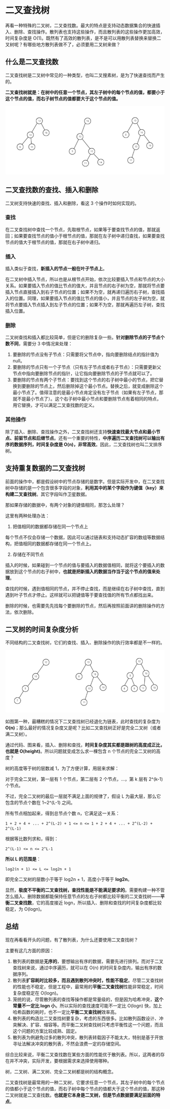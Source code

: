 # 二叉查找树

再看一种特殊的二叉树，二叉查找数。最大的特点是支持动态数据集合的快速插入、删除、查找操作。散列表也支持这些操作，而且散列表的这些操作更加高效，时间复杂度是 O(1)。既然有了高效的散列表，是不是可以用散列表替换来替换二叉树呢？有哪些地方散列表做不了，必须要用二叉树来做？

## 什么是二叉查找数

二叉查找树是二叉树中常见的一种类型，也叫二叉搜素树，是为了快速查找而产生的。

**二叉查找树就是：在树中的任意一个节点，其左子树中的每个节点的值，都要小于这个节点的值，而右子树节点的值都要大于这个节点的值。**

![binarySearchTree](../../.vuepress/public/images/dataStructure-tree-binarySearchTree.png)

## 二叉查找数的查找、插入和删除

二叉树支持快速的查找、插入和删除，看这 3 个操作时如何实现的。

### 查找

在二叉查找树中查找一个节点，先取根节点，如果等于要查找节点的值，那就返回；如果要查找节点的值小于根节点的值，那就在左子树中递归查找，如果要查找节点的值大于根节点的值，那就在右子树中递归。

### 插入

插入类似于查找，**新插入的节点一般在叶子节点上**。

在二叉树中插入节点，所以也是从根节点开始，依次比较要插入节点和节点的大小关系。如果要插入节点的值比节点的值大，并且节点的右子树为空，那就将节点要插入节点直接插入到右子节点的位置；如果不为空，就再递归遍历右子树，查找插入的位置。同理，如果要插入节点的值比节点的值小，并且节点的左子树为空，就将节点要插入节点插入到左子节点的位置；如果不为空，那就再遍历左子树，查找插入位置。

### 删除

二叉树查找和插入都比较简单，但是它的删除复杂一些。**针对删除节点的子节点个数不同**，需要分 3 中情况来处理：

1. 要删除的节点没有子节点：只需要将父节点中，指向要删除结点的指针值为 null。
2. 要删除的节点只有一个子节点（只有左子节点或者右子节点）：只需要更新父节点中指向要删除节点的指针，让它指向要删除节点的子节点就可以了。
3. 要删除的节点有两个子节点：要找到这个节点的右子树中最小的节点，把它替换到要删除的节点上，然后删除掉这个最小节点。替换之后，就变成删除这个最小节点了。值得注意的是最小节点肯定没有左子节点（如果有左子节点，那就不是最小节点了）。这个右子树中最小节点和要删除节点有着相同的特点，用它替换，才可以满足二叉查找数的定义。

### 其他操作

除了插入、删除、查找操作之外，二叉查找树还支持**快速查找最大节点和最小节点、前驱节点和后继节点**。还有一个重要的特性，**中序遍历二叉查找树可以输出有序的数据序列，时间复杂度是 O(n)，非常高效**。因此，二叉查找树也叫二叉排序树。

## 支持重复数据的二叉查找树

前面的操作中，都是假设树中的节点存储的是数字。但是实际开发中，在二叉查找树中存储的是一个包含很多字段的对象，**利用其中的某个字段作为键值（key）来构建二叉查找树**。其它字段叫作卫星数据。

那如果存储的数据中，有两个对象的键值相同，那怎么处理？

这里有两种处理办法：

1. 把值相同的数据都存储在同一个节点上

每个节点不仅会存储一个数据，因此可以通过链表和支持动态扩容的数组等数据结构，把值相同的数据都存储在同一个节点上。

2. 存储在不同节点

插入的时候，如果碰到一个节点的值与要插入的数据值相同，就将这个要插入的数据放到这个节点的右子树中，**也就是把新插入的数据当作当于这个节点的值来处理**。

查找的时候，遇到值相同的节点，并不停止查找，而是继续在右子树中查找，直到遇到叶子节点才停止。这样就可以把键值等于要查找值的所有节点都找出来。

删除的时候，也需要先先找每个要删除的节点，然后再按照前面讲的删除操作的方法，依次删除。

## 二叉树的时间复杂度分析

不同结构的二叉查找树，它们的查找、插入、删除操作的执行效率都是不一样的。

![binarySearchTree](../../.vuepress/public/images/dataStructure-tree-binarySearchTree2.png)

如图第一种，最糟糕的情况下二叉查找树已经退化为链表，此时查找的复杂度为 **O(n)**；那么最好的情况复杂度又是呢？比如二叉查找树正好是完全二叉树（或者满二叉树）。

通过代码、图来看，插入、删除和查找，**时间复杂度其实都是跟树的高度成正比，也就是 O(height)**。所以问题就变成怎么求一棵包含 n 个节点的完全二叉树的高度？

树的高度等于树的层数减 1，为了方便计算，用层来求解：

对于完全二叉树，第一层有 1 个节点，第二层有 2 个节点，...，第 k 层有 2^(k-1) 个节点。

不过，完全二叉树的最后一层就不满足上面的规律了，假设 L 为最大层，那么它包含的节点个数在 1~2^(L-1) 之间。

所有节点相加起来，得到总节点个数 n，它满足这一关系：

```
1 + 2 + 4 + ... + 2^(L-2) + 1 <= n <= 1 + 2 + 4 + ... + 2^(L-2) + 2^(L-1)
```

根据等比数列求和，得到：

```
2^(L-1) <= n <= 2^L-1
```

**所以 L 的范围是**：
```
log2(n + 1) <= L <= log2n + 1
```

即完全二叉树的层数小于等于 log2n + 1，高度小于等于 **log2n**。

显然，**极度不平衡的二叉查找树，查找性能是不能满足要求的**。需要构建一种不管怎么插入、删除数据都能保持任意节点的左右子树都比较平衡的二叉查找树——**平衡二叉查找数**，它的高度接近 logn，所以插入、删除和查找的时间复杂度都比较稳定，为 O(logn)。

## 总结

现在再看看开头的问题，有了散列表，为什么还要使用二叉查找树？

主要有这几方面的原因：

1. 散列表的数据是**无序的**，要想输出有序的数据，需要先进行排列。而对于二叉查找树来说，通过中序遍历，就可以在 O(n) 的时间复杂度内，输出有序的数据序列。
2. 散列表**扩容耗时比较多，而且遇到散列冲突时，性能不稳定**。尽管二叉查找树的性能也不稳定，但是工程中，最常用的**平衡二叉查找树**性能非常稳定，时间复杂度稳定在 O(logn)。
3. 笼统的说，尽管散列表的查找等操作都是常量级的，但是因为哈希冲突，**这个常量不一定比 logn 小**。所以实际的查找速度可能不一定比 O(logn) 快，加上哈希函数的耗时，也不一定比**平衡二叉查找树**效率高。
4. 散列表的构造比二叉查找树要复杂，考虑的东西很多。比如散列函数设计、冲突解决、扩容、缩容等。而平衡二叉树查找树只考虑平衡性这一个问题，而且这个问题的方案比较成熟、固定。
5. 散列表为例避免过多的散列冲突，散列表转载因子不能太大，特别是基于开放寻址法解决冲突的散列表，不然会浪费一定的存储空间。

综合比较来说，平衡二叉查找数在某些方面的性能优于散列表。所以，这两者的存在并不冲突，实际开发，要根据需求来选择使用哪种。

树，二叉树、满二叉树、完全二叉树都是树的结构概念。

二叉查找树是最常用的一种二叉树，它要求任意一个节点，其左子树中的每个节点的值都小于这个节点的值，而右子树中每个节点的值都大于这个节点的值，那这种二叉树就是二叉查找数。**也就是它本身是二叉树，但是节点数据要满足前面的特点**。

